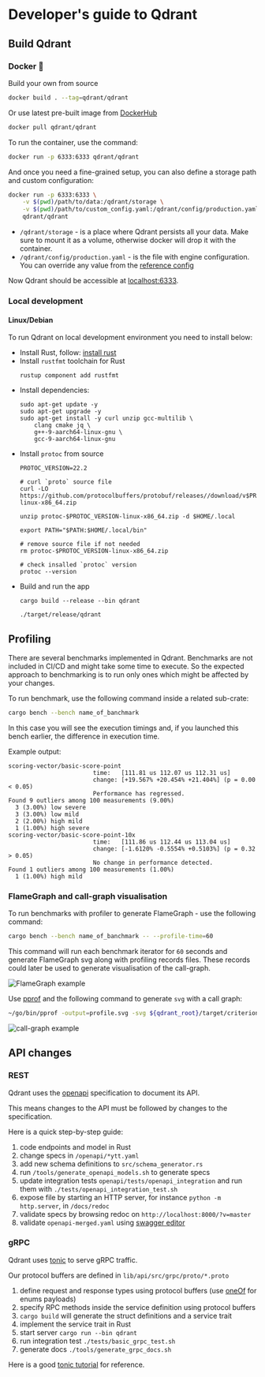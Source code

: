 
# Developer's guide to Qdrant


## Build Qdrant

### Docker 🐳

Build your own from source

```bash
docker build . --tag=qdrant/qdrant
```

Or use latest pre-built image from [DockerHub](https://hub.docker.com/r/qdrant/qdrant)

```bash
docker pull qdrant/qdrant
```

To run the container, use the command:

```bash
docker run -p 6333:6333 qdrant/qdrant
```

And once you need a fine-grained setup, you can also define a storage path and custom configuration:

```bash
docker run -p 6333:6333 \
    -v $(pwd)/path/to/data:/qdrant/storage \
    -v $(pwd)/path/to/custom_config.yaml:/qdrant/config/production.yaml \
    qdrant/qdrant
```

* `/qdrant/storage` - is a place where Qdrant persists all your data. 
Make sure to mount it as a volume, otherwise docker will drop it with the container. 
* `/qdrant/config/production.yaml` - is the file with engine configuration. You can override any value from the [reference config](https://github.com/qdrant/qdrant/blob/master/config/config.yaml) 

Now Qdrant should be accessible at [localhost:6333](http://localhost:6333/).


### Local development
#### Linux/Debian
To run Qdrant on local development environment you need to install below:
- Install Rust, follow: [install rust](https://www.rust-lang.org/tools/install)
- Install `rustfmt` toolchain for Rust 
    ```shell
    rustup component add rustfmt
    ```
- Install dependencies:
    ```shell
    sudo apt-get update -y 
    sudo apt-get upgrade -y
    sudo apt-get install -y curl unzip gcc-multilib \
        clang cmake jq \
        g++-9-aarch64-linux-gnu \
        gcc-9-aarch64-linux-gnu
    ```
- Install `protoc` from source
    ```shell
    PROTOC_VERSION=22.2

    # curl `proto` source file 
    curl -LO https://github.com/protocolbuffers/protobuf/releases//download/v$PROTOC_VERSION/protoc-$PROTOC_VERSION-linux-x86_64.zip

    unzip protoc-$PROTOC_VERSION-linux-x86_64.zip -d $HOME/.local

    export PATH="$PATH:$HOME/.local/bin"

    # remove source file if not needed
    rm protoc-$PROTOC_VERSION-linux-x86_64.zip
    
    # check insalled `protoc` version
    protoc --version
    ```
- Build and run the app
    ```shell
    cargo build --release --bin qdrant

    ./target/release/qdrant
    ```

## Profiling

There are several benchmarks implemented in Qdrant. Benchmarks are not included in CI/CD and might take some time to execute.
So the expected approach to benchmarking is to run only ones which might be affected by your changes.

To run benchmark, use the following command inside a related sub-crate:

```bash
cargo bench --bench name_of_banchmark
```

In this case you will see the execution timings and, if you launched this bench earlier, the difference in execution time.

Example output:

```
scoring-vector/basic-score-point                                                                            
                        time:   [111.81 us 112.07 us 112.31 us]
                        change: [+19.567% +20.454% +21.404%] (p = 0.00 < 0.05)
                        Performance has regressed.
Found 9 outliers among 100 measurements (9.00%)
  3 (3.00%) low severe
  3 (3.00%) low mild
  2 (2.00%) high mild
  1 (1.00%) high severe
scoring-vector/basic-score-point-10x                                                                            
                        time:   [111.86 us 112.44 us 113.04 us]
                        change: [-1.6120% -0.5554% +0.5103%] (p = 0.32 > 0.05)
                        No change in performance detected.
Found 1 outliers among 100 measurements (1.00%)
  1 (1.00%) high mild
```


### FlameGraph and call-graph visualisation
To run benchmarks with profiler to generate FlameGraph - use the following command:

```bash
cargo bench --bench name_of_banchmark -- --profile-time=60
```

This command will run each benchmark iterator for `60` seconds and generate FlameGraph svg along with profiling records files.
These records could later be used to generate visualisation of the call-graph.

![FlameGraph example](./imgs/flamegraph-profile.png)

Use [pprof](https://github.com/google/pprof) and the following command to generate `svg` with a call graph:

```bash
~/go/bin/pprof -output=profile.svg -svg ${qdrant_root}/target/criterion/${benchmark_name}/${function_name}/profile/profile.pb
```

![call-graph example](./imgs/call-graph-profile.png)

## API changes

### REST

Qdrant uses the [openapi](https://spec.openapis.org/oas/latest.html) specification to document its API.

This means changes to the API must be followed by changes to the specification.

Here is a quick step-by-step guide:

1. code endpoints and model in Rust
2. change specs in `/openapi/*ytt.yaml`
3. add new schema definitions to `src/schema_generator.rs`
4. run `/tools/generate_openapi_models.sh` to generate specs
5. update integration tests `openapi/tests/openapi_integration` and run them with `./tests/openapi_integration_test.sh`
6. expose file by starting an HTTP server, for instance `python -m http.server`, in `/docs/redoc`
7. validate specs by browsing redoc on `http://localhost:8000/?v=master`
8. validate `openapi-merged.yaml` using [swagger editor](https://editor.swagger.io/)

### gRPC

Qdrant uses [tonic](https://github.com/hyperium/tonic) to serve gRPC traffic.

Our protocol buffers are defined in `lib/api/src/grpc/proto/*.proto`

1. define request and response types using protocol buffers (use [oneOf](https://developers.google.com/protocol-buffers/docs/proto3#oneof) for enums payloads)
2. specify RPC methods inside the service definition using protocol buffers
3. `cargo build` will generate the struct definitions and a service trait
4. implement the service trait in Rust
5. start server `cargo run --bin qdrant`
6. run integration test `./tests/basic_grpc_test.sh`
7. generate docs `./tools/generate_grpc_docs.sh`

Here is a good [tonic tutorial](https://github.com/hyperium/tonic/blob/master/examples/routeguide-tutorial.md#defining-the-service) for reference.
